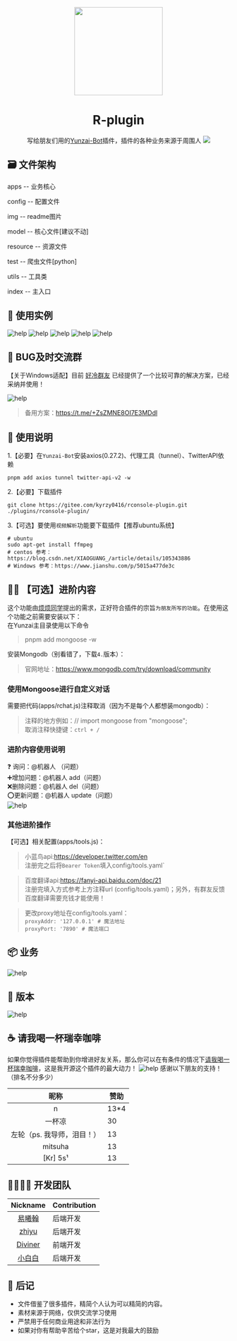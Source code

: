 <p align="center">
  <a href="https://gitee.com/kyrzy0416/rconsole-plugin">
    <img width="200" src="./img/logo.png">
  </a>
</p>

<div align="center">
    <h1>R-plugin</h1>
    写给朋友们用的<a href="https://gitee.com/Le-niao/Yunzai-Bot" target="_blank">Yunzai-Bot</a>插件，插件的各种业务来源于周围人
<img src="https://cdn.jsdelivr.net/gh/xianxincoder/xianxincoder/assets/github-contribution-grid-snake.svg">
</div>

## 🗃️ 文件架构
apps -- 业务核心

config -- 配置文件

img -- readme图片

model -- 核心文件[建议不动]

resource -- 资源文件

test -- 爬虫文件[python]

utils -- 工具类

index -- 主入口

## 🧏 ‍使用实例
![help](./img/example.png)
![help](./img/example2.png)
![help](./img/example3.png)
![help](./img/example4.png)
![help](./img/example5.png)

## 🤺 BUG及时交流群
【关于Windows适配】目前 [好冷群友](https://gitee.com/hetangx) 已经提供了一个比较可靠的解决方案，已经采纳并使用！

![help](./img/community.jpg)
> 备用方案：https://t.me/+ZsZMNE8OI7E3MDdl

## 📔 使用说明

1.【必要】在`Yunzai-Bot`安装axios(0.27.2)、代理工具（tunnel）、TwitterAPI依赖
```shell
pnpm add axios tunnel twitter-api-v2 -w
```

2.【必要】下载插件
```shell
git clone https://gitee.com/kyrzy0416/rconsole-plugin.git ./plugins/rconsole-plugin/
```

3.【可选】要使用`视频解析`功能要下载插件【推荐ubuntu系统】
```shell
# ubuntu
sudo apt-get install ffmpeg
# centos 参考：https://blog.csdn.net/XIAOGUANG_/article/details/105343886
# Windows 参考：https://www.jianshu.com/p/5015a477de3c
````

## 🧑‍🌾 【可选】进阶内容
这个功能由[烦烦同学](https://github.com/nilfunc
)提出的需求，正好符合插件的宗旨`为朋友所写的功能`。在使用这个功能之前需要安装以下：  
在Yunzai主目录使用以下命令
> pnpm add mongoose -w

安装Mongodb（别看错了，下载`4.`版本）：
> 官网地址：https://www.mongodb.com/try/download/community

### 使用Mongoose进行自定义对话
需要把代码(apps/rchat.js)注释取消（因为不是每个人都想装mongodb）：
> 注释的地方例如：// import mongoose from "mongoose";  
> 取消注释快捷键：`ctrl + /`

### 进阶内容使用说明
❓ 询问：@机器人 （问题）  
➕增加问题：@机器人 add（问题）  
❌删除问题：@机器人 del（问题）  
⭕更新问题：@机器人 update（问题）  
![help](./img/example6.png)

### 其他进阶操作
【可选】相关配置(apps/tools.js)：
> 小蓝鸟api:https://developer.twitter.com/en  
注册完之后将`Bearer Token`填入config/tools.yaml`

> 百度翻译api:https://fanyi-api.baidu.com/doc/21  
注册完填入方式参考上方注释url (config/tools.yaml)；另外，有群友反馈百度翻译需要充钱才能使用！

> 更改proxy地址在config/tools.yaml：  
`proxyAddr: '127.0.0.1' # 魔法地址`  
`proxyPort: '7890' # 魔法端口`
## 📦 业务
![help](./img/help.jpg)

## 🤳 版本
![help](./img/version.jpg)

##  ☕ 请我喝一杯瑞幸咖啡
如果你觉得插件能帮助到你增进好友关系，那么你可以在有条件的情况下[请我喝一杯瑞幸咖啡](https://afdian.net/a/zhiyu1998)，这是我开源这个插件的最大动力！
![help](./img/afdian.jpg)
感谢以下朋友的支持！（排名不分多少）

|       昵称        | 赞助   |
|:---------------:|------|
|       n        | 13*4 |
|       一杯凉       | 30   |
| 左轮（ps. 我导师，泪目！） | 13   |
|     mitsuha     | 13   |
|    [Kr] 5s¹     | 13   |

##  👩‍👩‍👧‍👧 开发团队
| Nickname                                                     | Contribution |
| :----------------------------------------------------------: |--------------|
|[易曦翰](https://gitee.com/yixihan) | 后端开发         |
|[zhiyu](https://gitee.com/kyrzy0416) | 后端开发         |
|[Diviner](https://gitee.com/divinerJJ) | 前端开发         |
|[小白白](https://gitee.com/little_White01) | 后端开发         |

## 🚀 后记
* 文件借鉴了很多插件，精简个人认为可以精简的内容。 
* 素材来源于网络，仅供交流学习使用 
* 严禁用于任何商业用途和非法行为 
* 如果对你有帮助辛苦给个star，这是对我最大的鼓励